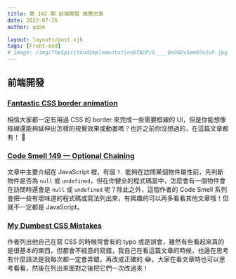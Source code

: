 ```yaml
---
title: 第 142 期 前端開發 推薦文章
date: 2022-07-26
author: gqsm

layout: layouts/post.njk
tags: [Front-end]
# image: /img/TheSpiritAndImplementationOfAOP/0____Bm36Dv5mm97e2vF.jpg
---
```


## 前端開發
<!-- summary -->

### [Fantastic CSS border animation](https://dev.to/chokcoco/fantastic-css-border-animation-5166)

相信大家都一定有用過 CSS 的 border 來完成一些需要框線的 UI，但是你能想像框線還能夠延伸出怎樣的視覺效果或動畫嗎？也許之前你沒想過的，在這篇文章都有！ 🙌

<!-- summary -->

### [Code Smell 149 — Optional Chaining](https://levelup.gitconnected.com/code-smell-149-optional-chaining-b8830d7206ae)

文章中主要介紹在 JavaScript 裡，有個 `?.` 能夠在訪問某個物件屬性前，先判斷物件是否為 `null` 或 `undefined`，但在你健全的程式碼當中，怎麼會有一個物件會在訪問時還會是 `null` 或 `undefined` 呢？除此之外，這個作者的 Code Smell 系列會把一些有壞味道的程式碼或寫法列出來，有興趣的可以再多看看其他文章哦！但就不一定都是 JavaScript。

### [My Dumbest CSS Mistakes](https://css-tricks.com/my-dumbest-css-mistakes/)

作者列出他自己在寫 CSS 的時候常會有的 typo 或是誤會，雖然有些看起來真的是很基本的東西，但都會不經意的寫錯，我自己在看這篇文章的時候，也邊在思考有什麼語法是我每次都一定會弄錯，再改成正確的 😂。大家在看文章時也可以思考看看，然後在列出來面對之後把它們一次改過來！
